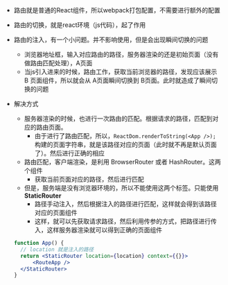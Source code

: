 - 路由就是普通的React组件，所以webpack打包配置，不需要进行额外的配置

- 路由的切换，就是react环境（js代码），起了作用

- 路由的注入，有一个小问题。并不影响使用，但是会出现瞬间切换的问题
  - 浏览器地址框，输入对应路由的路径，服务器渲染的还是初始页面（没有做路由匹配处理），A页面
  - 当js引入进来的时候，路由工作，获取当前浏览器的路径，发现应该展示 B 页面组件，所以就会从 A页面瞬间切换到 B页面。此时就造成了瞬间切换的问题


- 解决方式
  - 服务器渲染的时候，也进行一次路由的匹配。根据请求的路径，匹配到对应的路由页面。
    - 由于进行了路由匹配，所以，`ReactDom.renderToString(<App />);` 构建的页面字符串，就是该路径对应的页面（此时就不再是默认页面了）。然后进行正确的相应
  - 路由匹配，客户端渲染，是利用 BrowserRouter 或者 HashRouter。这两个组件
    - 获取当前页面对应的路径，然后进行匹配
  - 但是，服务端是没有浏览器环境的，所以不能使用这两个标签。只能使用 **StaticRouter**
    - 路径手动注入，然后根据注入的路径进行匹配，这样就会得到该路径对应的页面组件
    - 这样，就可以先获取请求路径，然后利用传参的方式，把路径进行传入，这样服务器渲染就可以得到正确的页面组件
  ```jsx
  function App() {
    // location 就是注入的路径
    return <StaticRouter location={location} context={{}}>
        <RouteApp />
    </StaticRouter>
  }
  ```